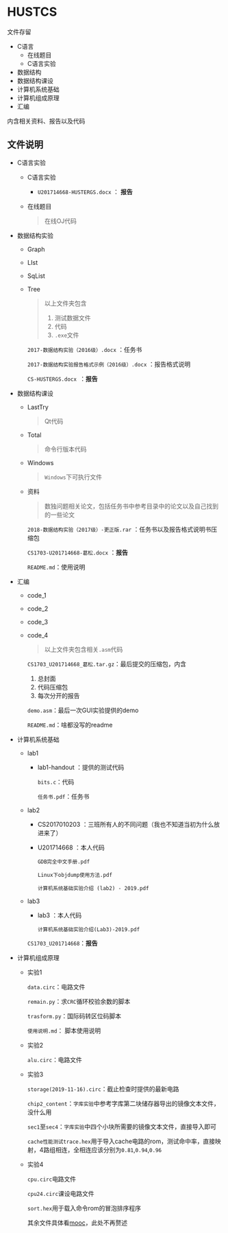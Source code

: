 # HUSTCS
文件存留

* C语言
  * 在线题目
  * C语言实验
* 数据结构
* 数据结构课设
* 计算机系统基础
* 计算机组成原理
* 汇编

内含相关资料、报告以及代码

## 文件说明

* C语言实验

  * C语言实验

    * `U201714668-HUSTERGS.docx` ： **报告**

  * 在线题目

    > 在线OJ代码

* 数据结构实验

  * Graph

  * LIst

  * SqList

  * Tree

    > 以上文件夹包含
    >
    > 1. 测试数据文件
    > 2. 代码
    > 3. `.exe`文件

    `2017-数据结构实验（2016级）.docx` ：任务书

    `2017-数据结构实验报告格式示例（2016级）.docx` ：报告格式说明

    `CS-HUSTERGS.docx `：**报告**

* 数据结构课设

  * LastTry

    > Qt代码

  * Total

    > 命令行版本代码

  * Windows

    > `Windows`下可执行文件

  * 资料

    > 数独问题相关论文，包括任务书中参考目录中的论文以及自己找到的一些论文

    `2018-数据结构实验（2017级）-更正版.rar` ：任务书以及报告格式说明书压缩包

    `CS1703-U201714668-葛松.docx` ：**报告**

    `README.md`：使用说明

* 汇编

  * code_1

  * code_2

  * code_3

  * code_4

    > 以上文件夹包含相关`.asm`代码

    `CS1703_U201714668_葛松.tar.gz`：最后提交的压缩包，内含

    1. 总封面
    2. 代码压缩包
    3. 每次分开的报告

    `demo.asm`：最后一次GUI实验提供的demo

    `README.md`：啥都没写的readme

* 计算机系统基础

  * lab1

    * lab1-handout ：提供的测试代码

      `bits.c`：代码

      `任务书.pdf`：任务书

  * lab2

    * CS2017010203 ：三班所有人的不同问题（我也不知道当初为什么放进来了）

    * U201714668 ：本人代码

      `GDB完全中文手册.pdf`

      `Linux下objdump使用方法.pdf`

      `计算机系统基础实验介绍 (lab2) - 2019.pdf`

  * lab3

    * lab3 ：本人代码

      `计算机系统基础实验介绍(Lab3)-2019.pdf`

    `CS1703_U201714668`：**报告**

* 计算机组成原理

  * 实验1

    `data.circ`：电路文件

    `remain.py`：求`CRC`循环校验余数的脚本

    `trasform.py`：国际码转区位码脚本

    `使用说明.md`： 脚本使用说明

  * 实验2

    `alu.circ`：电路文件

  * 实验3

    `storage(2019-11-16).circ`：截止检查时提供的最新电路

    `chip2_content`：`字库实验`中参考字库第二块储存器导出的镜像文本文件，没什么用

    `sec1`至`sec4`：`字库实验`中四个小块所需要的镜像文本文件，直接导入即可
    
    `cache性能测试trace.hex`用于导入cache电路的rom，测试命中率，直接映射，4路组相连，全相连应该分别为`0.81`,`0.94`,`0.96`
    
  * 实验4
  
    `cpu.circ`电路文件
  
    `cpu24.circ`课设电路文件
  
    `sort.hex`用于载入命令rom的冒泡排序程序
  
    其余文件具体看[mooc](http://www.icourse163.org/learn/HUST-1205809816)，此处不再赘述
  

  
    